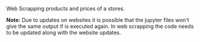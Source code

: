 Web Scrapping products and prices of a stores.

<b>Note:</b> Due to updates on websites it is possible that the jupyter files won't give the same output if is executed again.
In web scrapping the code needs to be updated along with the website updates.
